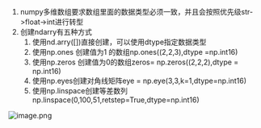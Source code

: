 1. numpy多维数组要求数组里面的数据类型必须一致，并且会按照优先级str->float->int进行转型
2. 创建ndarry有五种方式
   1. 使用nd.arry([])直接创建，可以使用dtype指定数据类型
   2. 使用np.ones 创建值为1 的数组np.ones((2,2,3),dtype =np.int16)
   3. 使用np.zeros 创建值为0的数组zeros= np.zeros((2,2,2),dtype = np.int16)
   4. 使用np.eyes创建对角线矩阵eye = np.eye(3,3,k=1,dtype=np.int16)
   5. 使用np.linspace创建等差数列np.linspace(0,100,51,retstep=True,dtype=np.int16)

![image.png](https://cdn.nlark.com/yuque/0/2023/png/33630553/1703946011072-9d38ab14-419f-4f75-b9d3-85371cc4d994.png#averageHue=%23fbfaf9&clientId=u219e3995-5338-4&from=paste&height=156&id=u83506f9c&originHeight=195&originWidth=1086&originalType=binary&ratio=1.25&rotation=0&showTitle=false&size=18529&status=done&style=none&taskId=ud6b12430-ae02-4491-a44a-8836b46ff22&title=&width=868.8)
